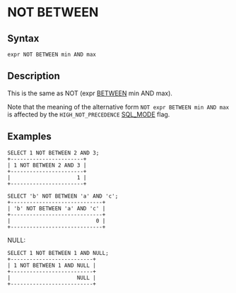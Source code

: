 
# NOT BETWEEN

## Syntax


```
expr NOT BETWEEN min AND max
```

## Description


This is the same as NOT (expr [BETWEEN](between-and.md) min AND max).


Note that the meaning of the alternative form `NOT expr BETWEEN min AND max` is affected by the `HIGH_NOT_PRECEDENCE` [SQL_MODE](../../../../server-management/variables-and-modes/sql-mode.md) flag.


## Examples


```
SELECT 1 NOT BETWEEN 2 AND 3;
+-----------------------+
| 1 NOT BETWEEN 2 AND 3 |
+-----------------------+
|                     1 |
+-----------------------+
```

```
SELECT 'b' NOT BETWEEN 'a' AND 'c';
+-----------------------------+
| 'b' NOT BETWEEN 'a' AND 'c' |
+-----------------------------+
|                           0 |
+-----------------------------+
```

NULL:


```
SELECT 1 NOT BETWEEN 1 AND NULL;
+--------------------------+
| 1 NOT BETWEEN 1 AND NULL |
+--------------------------+
|                     NULL |
+--------------------------+
```
